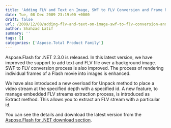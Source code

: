 ```yaml
---
title: 'Adding FLV and Text on Image, SWF to FLV Conversion and Frame Rendering is Improved in Aspose.Flash for .NET.'
date: Tue, 08 Dec 2009 23:19:00 +0000
draft: false
url: /2009/12/08/adding-flv-and-text-on-image-swf-to-flv-conversion-and-frame-rendering-is-improved-in-aspose-flash-for-net/
author: Shahzad Latif
summary: ''
tags: []
categories: ['Aspose.Total Product Family']
---
```


Aspose.Flash for .NET 2.3.0 is released. In this latest version, we have improved the support to add text and FLV file over a background image. SWF to FLV conversion process is also improved. The process of rendering individual frames of a Flash movie into images is enhanced.  
  
We have also introduced a new overload for Unpack method to place a video stream at the specified depth with a specified id. A new feature, to manage embedded FLV streams extraction process, is introduced as Extract method. This allows you to extract an FLV stream with a particular id.  
  
You can see the details and download the latest version from the [Aspose.Flash for .NET download section][1].




[1]: http://www.aspose.com/community/files/51/.net-components/aspose.flash-for-.net/default.aspx




